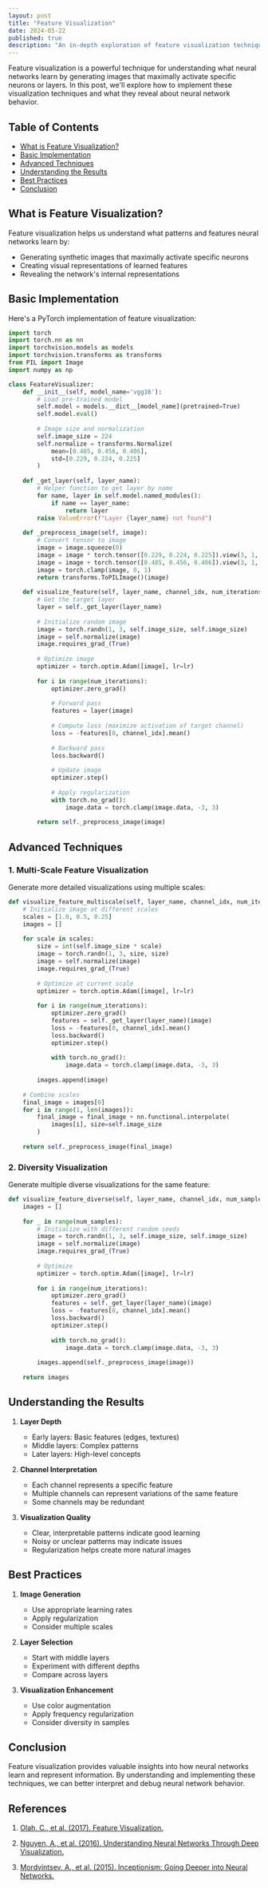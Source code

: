 ```yaml
---
layout: post
title: "Feature Visualization"
date: 2024-05-22
published: true
description: "An in-depth exploration of feature visualization techniques that help us understand what neural networks learn."
---
```


Feature visualization is a powerful technique for understanding what neural networks learn by generating images that maximally activate specific neurons or layers. In this post, we'll explore how to implement these visualization techniques and what they reveal about neural network behavior.

## Table of Contents

- [What is Feature Visualization?](#what-is-feature-visualization)
- [Basic Implementation](#basic-implementation)
- [Advanced Techniques](#advanced-techniques)
- [Understanding the Results](#understanding-the-results)
- [Best Practices](#best-practices)
- [Conclusion](#conclusion)

## What is Feature Visualization?

Feature visualization helps us understand what patterns and features neural networks learn by:
- Generating synthetic images that maximally activate specific neurons
- Creating visual representations of learned features
- Revealing the network's internal representations

## Basic Implementation

Here's a PyTorch implementation of feature visualization:

```python
import torch
import torch.nn as nn
import torchvision.models as models
import torchvision.transforms as transforms
from PIL import Image
import numpy as np

class FeatureVisualizer:
    def __init__(self, model_name='vgg16'):
        # Load pre-trained model
        self.model = models.__dict__[model_name](pretrained=True)
        self.model.eval()
        
        # Image size and normalization
        self.image_size = 224
        self.normalize = transforms.Normalize(
            mean=[0.485, 0.456, 0.406],
            std=[0.229, 0.224, 0.225]
        )
    
    def _get_layer(self, layer_name):
        # Helper function to get layer by name
        for name, layer in self.model.named_modules():
            if name == layer_name:
                return layer
        raise ValueError(f"Layer {layer_name} not found")
    
    def _preprocess_image(self, image):
        # Convert tensor to image
        image = image.squeeze(0)
        image = image * torch.tensor([0.229, 0.224, 0.225]).view(3, 1, 1)
        image = image + torch.tensor([0.485, 0.456, 0.406]).view(3, 1, 1)
        image = torch.clamp(image, 0, 1)
        return transforms.ToPILImage()(image)
    
    def visualize_feature(self, layer_name, channel_idx, num_iterations=100, lr=0.1):
        # Get the target layer
        layer = self._get_layer(layer_name)
        
        # Initialize random image
        image = torch.randn(1, 3, self.image_size, self.image_size)
        image = self.normalize(image)
        image.requires_grad_(True)
        
        # Optimize image
        optimizer = torch.optim.Adam([image], lr=lr)
        
        for i in range(num_iterations):
            optimizer.zero_grad()
            
            # Forward pass
            features = layer(image)
            
            # Compute loss (maximize activation of target channel)
            loss = -features[0, channel_idx].mean()
            
            # Backward pass
            loss.backward()
            
            # Update image
            optimizer.step()
            
            # Apply regularization
            with torch.no_grad():
                image.data = torch.clamp(image.data, -3, 3)
        
        return self._preprocess_image(image)
```

## Advanced Techniques

### 1. Multi-Scale Feature Visualization
Generate more detailed visualizations using multiple scales:

```python
def visualize_feature_multiscale(self, layer_name, channel_idx, num_iterations=100, lr=0.1):
    # Initialize image at different scales
    scales = [1.0, 0.5, 0.25]
    images = []
    
    for scale in scales:
        size = int(self.image_size * scale)
        image = torch.randn(1, 3, size, size)
        image = self.normalize(image)
        image.requires_grad_(True)
        
        # Optimize at current scale
        optimizer = torch.optim.Adam([image], lr=lr)
        
        for i in range(num_iterations):
            optimizer.zero_grad()
            features = self._get_layer(layer_name)(image)
            loss = -features[0, channel_idx].mean()
            loss.backward()
            optimizer.step()
            
            with torch.no_grad():
                image.data = torch.clamp(image.data, -3, 3)
        
        images.append(image)
    
    # Combine scales
    final_image = images[0]
    for i in range(1, len(images)):
        final_image = final_image + nn.functional.interpolate(
            images[i], size=self.image_size
        )
    
    return self._preprocess_image(final_image)
```

### 2. Diversity Visualization
Generate multiple diverse visualizations for the same feature:

```python
def visualize_feature_diverse(self, layer_name, channel_idx, num_samples=5, num_iterations=100, lr=0.1):
    images = []
    
    for _ in range(num_samples):
        # Initialize with different random seeds
        image = torch.randn(1, 3, self.image_size, self.image_size)
        image = self.normalize(image)
        image.requires_grad_(True)
        
        # Optimize
        optimizer = torch.optim.Adam([image], lr=lr)
        
        for i in range(num_iterations):
            optimizer.zero_grad()
            features = self._get_layer(layer_name)(image)
            loss = -features[0, channel_idx].mean()
            loss.backward()
            optimizer.step()
            
            with torch.no_grad():
                image.data = torch.clamp(image.data, -3, 3)
        
        images.append(self._preprocess_image(image))
    
    return images
```

## Understanding the Results

1. **Layer Depth**
   - Early layers: Basic features (edges, textures)
   - Middle layers: Complex patterns
   - Later layers: High-level concepts

2. **Channel Interpretation**
   - Each channel represents a specific feature
   - Multiple channels can represent variations of the same feature
   - Some channels may be redundant

3. **Visualization Quality**
   - Clear, interpretable patterns indicate good learning
   - Noisy or unclear patterns may indicate issues
   - Regularization helps create more natural images

## Best Practices

1. **Image Generation**
   - Use appropriate learning rates
   - Apply regularization
   - Consider multiple scales

2. **Layer Selection**
   - Start with middle layers
   - Experiment with different depths
   - Compare across layers

3. **Visualization Enhancement**
   - Use color augmentation
   - Apply frequency regularization
   - Consider diversity in samples

## Conclusion

Feature visualization provides valuable insights into how neural networks learn and represent information. By understanding and implementing these techniques, we can better interpret and debug neural network behavior.

## References

1. [Olah, C., et al. (2017). Feature Visualization.](https://distill.pub/2017/feature-visualization/)

2. [Nguyen, A., et al. (2016). Understanding Neural Networks Through Deep Visualization.](https://arxiv.org/abs/1506.06579)

3. [Mordvintsev, A., et al. (2015). Inceptionism: Going Deeper into Neural Networks.](https://ai.googleblog.com/2015/06/inceptionism-going-deeper-into-neural.html) 